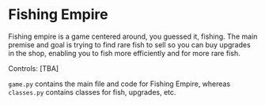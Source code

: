 # Fishing Empire
 Fishing empire is a game centered around, you guessed it, fishing. The main premise and goal is trying to find rare fish to sell so you can buy upgrades in the shop, enabling you to fish more efficiently and for more rare fish.

 Controls: [TBA]

```game.py``` contains the main file and code for Fishing Empire, whereas ```classes.py``` contains classes for fish, upgrades, etc.

